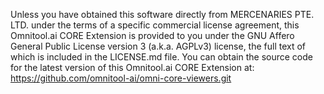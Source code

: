 Unless you have obtained this software directly from MERCENARIES PTE. LTD. under the terms of a specific commercial license agreement,
this Omnitool.ai CORE Extension is provided to you under the GNU Affero General Public License version 3 (a.k.a. AGPLv3) license,
the full text of which is included in the LICENSE.md file.
You can obtain the source code for the latest version of this Omnitool.ai CORE Extension at:
https://github.com/omnitool-ai/omni-core-viewers.git
